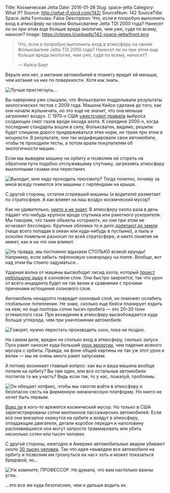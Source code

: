 Title: Космическая Jetta
Date: 2016-01-26
Slug: space-jetta
Category: What If?
Source: http://what-if.xkcd.com/142/
SourceNum: 142
SourceTitle: Space Jetta
Formulas: False
Description: Что, если я попробую выполнить вход в атмосферу на своем Фольксвагене Jetta TDI 2000 года? Нанесет ли он при этом еще больше вреда экологии, чем уже, судя по всему, наносит?
Image: https://chtoes.li/uploads/142-space-jetta/front.png

> Что, если я попробую выполнить вход в атмосферу на своем Фольксвагене Jetta TDI 2000 года? Нанесет ли он при этом еще больше вреда экологии, чем уже, судя по всему, наносит?
>
> — Кейси Берг

Верьте или нет, а метание автомобилей в планету вредит ей меньше, чем катание на них по поверхности. Хотя как знать.

![](/uploads/142-space-jetta/jetta_ru.png "Лучше пристегнусь…")

Вы наверняка уже слышали, что Фольксваген подделывали результаты экологических тестов с 2009 года. Машина Кейси сделана до того, как они начали жульничать, но это еще не значит, что она меньше загрязняет воздух. С 1970-х США [ужесточают правила][1] выброса создающих смог газов вроде оксида азота. К середине 2000-х, когда последние стандарты вошли в силу, Фольксваген, видимо, решили: будет слишком дорого придерживаться этих норм, не теряя при этом в мощности. В результате, они так модифицировали свои автомобили, чтобы те проходили тесты, а потом врали покупателям об экологичности машин.

Если мы выведем машину на орбиту и позволим ей сгореть на обратном пути подобно отслужившему спутнику, загрязнять атмосферу выхлопными газами она перестанет.

![](/uploads/142-space-jetta/tailpipe.png "Выходит, мне надо проходить техосмотр? Тогда понятно, почему за мной всюду гоняются эти машины с гирляндами на крыше.")

С другой стороны, остатки сгоревшей машины (и водителя) разметает по стратосфере. А как влияет на наш воздух космический мусор?

Как ни удивительно, [никто и не знает][2]. В атмосферу около раза в день падает что-нибудь крупное вроде спутника или ракетного ускорителя. Мы говорим, что такие объекты «сгорают», но они при этом не исчезают бесследно. Крупные обломки то и дело [долетают до земли][3] (чаще всего попадая в океан или куда-нибудь в пустыню), а пыль и осколки помельче разносит по всей стратосфере, и никто понятия не имеет, как и на что они влияют.

![](/uploads/142-space-jetta/problem_ru.png "Ну правда, мы постоянно вдыхаем СТОЛЬКО всякой ерунды! Например, если забыть тефлоновую сковородку на плите. Вообще, вот над этим бы стоило задуматься…")

Ударная волна от машины высвободит оксид азота, который [проест небольшую дыру][4] в озоновом слое. Она быстро закроется, так что урон от всего инцидента будет не так велик в сравнении с прочими причинами истощения озонового слоя.

Автомобиль ненадолго повредит озоновый слой, но поможет ослабить глобальное потепление. Не знаю, сколько еще Кейси планирует ездить на нем, но еще полторы сотни тысяч пробега — это 20–30 тонн углекислого газа. При вхождении в атмосферу высвобождается куда больше углерода, чем при уничтожении автомобиля.

![](/uploads/142-space-jetta/atmosphere_ru.png "Говорят, нужно перестать производить озон, пока не поздно.")

На самом деле, вреден не столько вход в атмосферу, сколько запуск. Пуск ракет наносит куда больший [урон экологии][5], чем падение всякого мусора с орбиты. Правда, на фоне общей картины не так уж этот урон и велик — мы не очень много ракет запускаем.

А потому возникает главный вопрос: как вы и ваша машина вообще попали на орбиту? Вы там один, или все остальные автомобили постигла та же участь? Ведь если так, то у нас, пожалуй, проблемы.

![](/uploads/142-space-jetta/tesla_ru.png "Он обещает хотфикс, чтобы мы смогли войти в атмосферу и безопасно сесть на фирменную океаническую платформу. Но никто не хочет быть первым.")

[Вряд ли][6] в кого-то врежется космический мусор. Но только в США зарегистрированы сотни миллионов пассажирских автомобилей. Если все они внезапно окажутся на орбите и войдут в атмосферу, отпадающие двигатели, детали коробок передач и наполовину расплавившиеся оси могут запросто травмировать или убить несколько сотен или тысяч человек.

С другой стороны, ежегодно в Америке автомобильные аварии убивают около [30 тысяч человек][7]. Так что идея «выведем все автомобили на орбиту и позволим им грохнуться на нас» хоть и может показаться бредовой, но…

![](/uploads/142-space-jetta/launch_ru.png "Уж извините, ПРОФЕССОР. Не думала, что вам настолько важны углы.")

…это все же куда безопаснее, чем и дальше водить их.

[1]: http://ustroistvo-avtomobilya.ru/sistemy-snizheniya-toksichnosti/mirovaya-praktika-regulirovaniya-toksichnosti-otrabotavshih-gazov/#i-2 "Законодательство в области токсичности отработавших газов в США и Калифорнии | Устройство автомобиля"

[2]: http://www.space.com/6720-space-littering-impact-earths-atmosphere.html "Космический мусор может повредить земной атмосфере (англ.) | Space.com"

[3]: http://ribalych.ru/2015/05/06/sluchai-padeniya-kosmicheskix-oblomkov/ "Самые примечательные случаи падения космических обломков на Землю | За городом"

[4]: http://www.globalsecurity.org/space/library/report/enviro/debrisOz.pdf "Влияние попадающего в атмосферу космического мусора на озоновый слой (англ.) | TRW Space and Electronics Group"

[5]: http://cyberleninka.ru/article/n/vozdeystvie-raketno-kosmicheskoy-tehniki-na-ozonovyy-sloy "Воздействие ракетно-космической техники на озоновый слой | Актуальные проблемы авиации и космонавтики"

[6]: https://www.nasa.gov/pdf/585584main_UARS_Status.pdf "Вхождение в атмосферу и оценка рисков для верхнеатмосферного исследовательского спутника NASA UARS (англ.) | NASA"

[7]: http://www.cdc.gov/nchs/fastats/accidental-injury.htm "Случайные или непреднамеренные повреждения (англ.) | FastStats"
